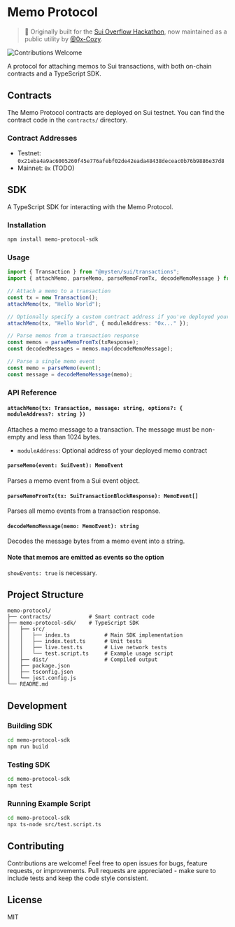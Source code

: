 # Memo Protocol

> 🧪 Originally built for the [Sui Overflow Hackathon](https://sui.io/overflow), now maintained as a public utility by [@0x-Cozy](https://github.com/0x-Cozy).

![Contributions Welcome](https://img.shields.io/badge/contributions-welcome-brightgreen)

A protocol for attaching memos to Sui transactions, with both on-chain contracts and a TypeScript SDK.

## Contracts

The Memo Protocol contracts are deployed on Sui testnet. You can find the contract code in the `contracts/` directory.

### Contract Addresses

- Testnet: `0x21eba4a9ac6005260f45e776afebf02de42eada48438deceac0b76b9886e37d8`
- Mainnet: `0x` (TODO)

## SDK

A TypeScript SDK for interacting with the Memo Protocol.

### Installation

```bash
npm install memo-protocol-sdk
```

### Usage

```typescript
import { Transaction } from "@mysten/sui/transactions";
import { attachMemo, parseMemo, parseMemoFromTx, decodeMemoMessage } from "memo-protocol-sdk";

// Attach a memo to a transaction
const tx = new Transaction();
attachMemo(tx, "Hello World");

// Optionally specify a custom contract address if you've deployed your own
attachMemo(tx, "Hello World", { moduleAddress: "0x..." });

// Parse memos from a transaction response
const memos = parseMemoFromTx(txResponse);
const decodedMessages = memos.map(decodeMemoMessage);

// Parse a single memo event
const memo = parseMemo(event);
const message = decodeMemoMessage(memo);
```

### API Reference

#### `attachMemo(tx: Transaction, message: string, options?: { moduleAddress?: string })`
Attaches a memo message to a transaction. The message must be non-empty and less than 1024 bytes.
- `moduleAddress`: Optional address of your deployed memo contract

#### `parseMemo(event: SuiEvent): MemoEvent`
Parses a memo event from a Sui event object.

#### `parseMemoFromTx(tx: SuiTransactionBlockResponse): MemoEvent[]`
Parses all memo events from a transaction response.

#### `decodeMemoMessage(memo: MemoEvent): string`
Decodes the message bytes from a memo event into a string.

#### Note that memos are emitted as events so the option
`showEvents: true` is necessary.

## Project Structure

```
memo-protocol/
├── contracts/            # Smart contract code
├── memo-protocol-sdk/    # TypeScript SDK
│   ├── src/
│   │   ├── index.ts           # Main SDK implementation
│   │   ├── index.test.ts      # Unit tests
│   │   ├── live.test.ts       # Live network tests
│   │   └── test.script.ts     # Example usage script
│   ├── dist/                  # Compiled output
│   ├── package.json
│   ├── tsconfig.json
│   └── jest.config.js
└── README.md
```

## Development

### Building SDK

```bash
cd memo-protocol-sdk
npm run build
```

### Testing SDK

```bash
cd memo-protocol-sdk
npm test
```

### Running Example Script

```bash
cd memo-protocol-sdk
npx ts-node src/test.script.ts
```

## Contributing

Contributions are welcome! Feel free to open issues for bugs, feature requests, or improvements. Pull requests are appreciated - make sure to include tests and keep the code style consistent.

## License

MIT 

